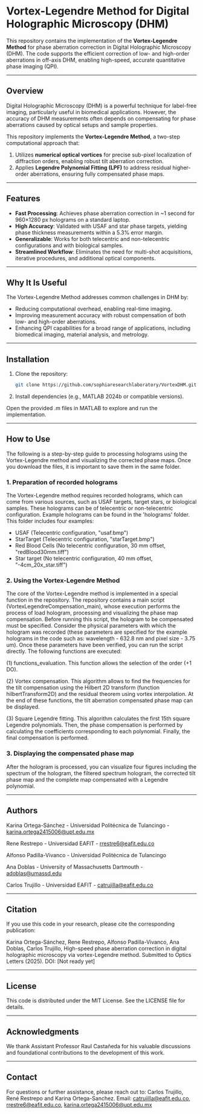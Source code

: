 # Vortex-Legendre Method for Digital Holographic Microscopy (DHM)

This repository contains the implementation of the **Vortex-Legendre Method** for phase aberration correction in Digital Holographic Microscopy (DHM). The code supports the efficient correction of low- and high-order aberrations in off-axis DHM, enabling high-speed, accurate quantitative phase imaging (QPI).

---

## Overview

Digital Holographic Microscopy (DHM) is a powerful technique for label-free imaging, particularly useful in biomedical applications. However, the accuracy of DHM measurements often depends on compensating for phase aberrations caused by optical setups and sample properties.

This repository implements the **Vortex-Legendre Method**, a two-step computational approach that:
1. Utilizes **numerical optical vortices** for precise sub-pixel localization of diffraction orders, enabling robust tilt aberration correction.
2. Applies **Legendre Polynomial Fitting (LPF)** to address residual higher-order aberrations, ensuring fully compensated phase maps.

---

## Features

- **Fast Processing**: Achieves phase aberration correction in ~1 second for 960×1280 px holograms on a standard laptop.
- **High Accuracy**: Validated with USAF and star phase targets, yielding phase thickness measurements within a 5.3% error margin.
- **Generalizable**: Works for both telecentric and non-telecentric configurations and with biological samples.
- **Streamlined Workflow**: Eliminates the need for multi-shot acquisitions, iterative procedures, and additional optical components.

---

## Why It Is Useful

The Vortex-Legendre Method addresses common challenges in DHM by:
- Reducing computational overhead, enabling real-time imaging.
- Improving measurement accuracy with robust compensation of both low- and high-order aberrations.
- Enhancing QPI capabilities for a broad range of applications, including biomedical imaging, material analysis, and metrology.

---

## Installation

1. Clone the repository:
   ```bash
   git clone https://github.com/sophiaresearchlaboratory/VortexDHM.git
2. Install dependencies (e.g., MATLAB 2024b or compatible versions).

Open the provided .m files in MATLAB to explore and run the implementation.

---

## How to Use

The following is a step-by-step guide to processing holograms using the Vortex-Legendre method and visualizing the corrected phase maps. 
Once you download the files, it is important to save them in the same folder.
### 1. Preparation of recorded holograms
The Vortex-Legendre method requires recorded holograms, which can come from various sources, such as USAF targets, target stars, or biological samples. 
These holograms can be of telecentric or non-telecentric configuration.
Example holograms can be found in the 'holograms' folder. This folder includes four examples:
-	USAF (Telecentric configuration, "usaf.bmp")
-	StarTarget (Telecentric configuration, "starTarget.bmp")
-	Red Blood Cells (No telecentric configuration, 30 mm offset, "redBlood30mm.tiff")
-	Star target (No telecentric configuration, 40 mm offset, "-4cm_20x_star.tiff")
### 2. Using the Vortex-Legendre Method
The core of the Vortex-Legendre method is implemented in a special function in the repository. 
The repository contains a main script (VortexLegendreCompensation_main), whose execution performs the process of load hologram, processing and visualizing the phase map compensation. 
Before running this script, the hologram to be compensated must be specified. 
Consider the physical parameters with which the hologram was recorded (these parameters are specified for the example holograms in the code such as: wavelength - 632.8 nm and pixel size - 3.75 um). 
Once these parameters have been verified, you can run the script directly.
The following functions are executed:

(1)	functions_evaluation. This function allows the selection of the order (+1 DO).

(2)	Vortex compensation. This algorithm allows to find the frequencies for the tilt compensation using the Hilbert 2D transform (function hilbertTransform2D) and the residual theorem using vortex interpolation. At the end of these functions, the tilt aberration compensated phase map can be displayed.

(3)	Square Legendre fitting. This algorithm calculates the first 15th square Legendre polynomials. Then, the phase compensation is performed by calculating the coefficients corresponding to each polynomial. Finally, the final compensation is performed. 

### 3. Displaying the compensated phase map
After the hologram is processed, you can visualize four figures including the spectrum of the hologram, the filtered spectrum hologram, the corrected tilt phase map and the complete map compensated with a Legendre polynomial. 

---

## Authors
Karina Ortega-Sánchez - Universidad Politécnica de Tulancingo - karina.ortega2415006@upt.edu.mx 

Rene Restrepo - Universidad EAFIT - rrestre6@eafit.edu.co

Alfonso Padilla-Vivanco - Universidad Politécnica de Tulancingo

Ana Doblas - University of Massachusetts Dartmouth - adoblas@umassd.edu

Carlos Trujillo - Universidad EAFIT - catrujilla@eafit.edu.co

---

## Citation
If you use this code in your research, please cite the corresponding publication:

Karina Ortega-Sánchez, Rene Restrepo, Alfonso Padilla-Vivanco, Ana Doblas, Carlos Trujillo, High-speed phase aberration correction in digital holographic microscopy via vortex-Legendre method. Submitted to Optics Letters (2025). DOI: [Not ready yet]

---

## License
This code is distributed under the MIT License. See the LICENSE file for details.

---

## Acknowledgments
We thank Assistant Professor Raul Castañeda for his valuable discussions and foundational contributions to the development of this work.

---

## Contact
For questions or further assistance, please reach out to: Carlos Trujillo, René Restrepo and Karina Ortega-Sanchez.
Email: catrujilla@eafit.edu.co, rrestre6@eafit.edu.co, karina.ortega2415006@upt.edu.mx
